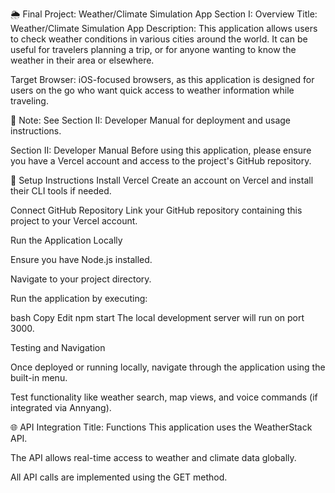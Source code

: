 🌦️ Final Project: Weather/Climate Simulation App
Section I: Overview
Title: Weather/Climate Simulation App
Description:
This application allows users to check weather conditions in various cities around the world. It can be useful for travelers planning a trip, or for anyone wanting to know the weather in their area or elsewhere.

Target Browser:
iOS-focused browsers, as this application is designed for users on the go who want quick access to weather information while traveling.

📘 Note:
See Section II: Developer Manual for deployment and usage instructions.

Section II: Developer Manual
Before using this application, please ensure you have a Vercel account and access to the project's GitHub repository.

🔧 Setup Instructions
Install Vercel
Create an account on Vercel and install their CLI tools if needed.

Connect GitHub Repository
Link your GitHub repository containing this project to your Vercel account.

Run the Application Locally

Ensure you have Node.js installed.

Navigate to your project directory.

Run the application by executing:

bash
Copy
Edit
npm start
The local development server will run on port 3000.

Testing and Navigation

Once deployed or running locally, navigate through the application using the built-in menu.

Test functionality like weather search, map views, and voice commands (if integrated via Annyang).

🌐 API Integration
Title: Functions
This application uses the WeatherStack API.

The API allows real-time access to weather and climate data globally.

All API calls are implemented using the GET method.


